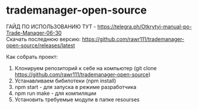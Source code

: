 # trademanager-open-source

ГАЙД ПО ИСПОЛЬЗОВАНИЮ ТУТ - https://telegra.ph/Otkrytyj-manual-po-Trade-Manager-06-30<br/>
Скачать последнюю версию: https://github.com/rawr111/trademanager-open-source/releases/latest

Как собрать проект:
1. Клонируем репозиторий к себе на компьютер (git clone https://github.com/rawr111/trademanager-open-source)
2. Устанавливаем бибилотеки (npm install)
3. npm start - для запуска в режиме разработчика
4. npm run make - для компиляции
5. Установить требуемые модули в папке resourses
